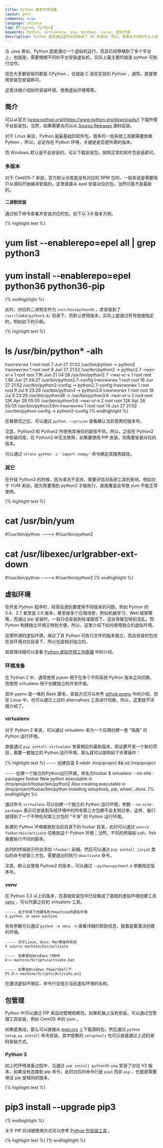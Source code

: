 ```yaml
---
title: Python 基本环境准备
layout: post
comments: true
language: chinese
tag: [Program, Python]
keywords: Python, virtualenv, pip, Windows, Linux, 虚拟环境
description: Python 底层通过虚拟机屏蔽掉了 OS 的差异，所以，需要在不同的平台上安装 Python 虚拟机的基础环境，而且，安装完之后，为了方便使用可以很容易虚拟出独立的开发环境，这里详细介绍其使用方式。
---
```


与 Java 类似，Python 底层通过一个虚拟机运行，而且已经移植到了多个平台上，也就是，需要根据不同的平台安装虚拟机，实际上最主要的就是 python 可执行文件。

现在大多数安装的都是 CPython ，也就是 C 语言实现的 Python ，通常，直接使用安装包安装即可。

这里详细介绍如何安装环境，使用虚拟环境等等。

<!-- more -->

## 简介

可以从官方 [www.python.org](https://www.python.org/downloads/) 下载所需平台安装包，当然，如果需要也可以从 [Source Releases](https://www.python.org/downloads/source/) 源码安装。

对于 Linux 来说，Python 是最基础的软件包，很多的一些系统工具都需要依赖 Python ，所以，必定存在 Python 环境，关键是是否是所需的版本。

而 Windows 默认是不会安装的，可以下载安装包，按照正常的软件包安装即可。

### 多版本

对于 CentOS-7 来说，官方默认仓库是没有对应的 RPM 包的，一般来说是需要用户从源码开始编译安装的，这里直接从 epel 安装对应的包，当然可能不是最新的。

#### 二进制安装

通过如下命令查看并安装对应的包，如下以 3.6 版本为例。

{% highlight text %}
# yum list --enablerepo=epel all | grep python3
# yum install --enablerepo=epel python36 python36-pip
{% endhighlight %}

此时，对应的二进制文件为 `/usr/bin/python36` ，库安装到了 `/usr/lib64/python3.6/` 目录下。而默认使用版本，实际上是通过符号链接指定的，例如如下的示例。

{% highlight text %}
# ls /usr/bin/python* -alh
lrwxrwxrwx 1 root root    7 Jun 27 21:52 /usr/bin/python -> python2
lrwxrwxrwx 1 root root    9 Jun 27 21:52 /usr/bin/python2 -> python2.7
-rwxr-xr-x 1 root root 7.1K Jun 21 04:28 /usr/bin/python2.7
-rwxr-xr-x 1 root root 1.8K Jun 21 04:27 /usr/bin/python2.7-config
lrwxrwxrwx 1 root root   16 Jun 27 21:52 /usr/bin/python2-config -> python2.7-config
lrwxrwxrwx 1 root root    9 Jul  9 23:29 /usr/bin/python3 -> python3.6
lrwxrwxrwx 1 root root   18 Jul  9 23:29 /usr/bin/python36 -> /usr/bin/python3.6
-rwxr-xr-x 2 root root  12K Apr 26 05:05 /usr/bin/python3.6
-rwxr-xr-x 2 root root  12K Apr 26 05:05 /usr/bin/python3.6m
lrwxrwxrwx 1 root root   14 Jun 27 21:52 /usr/bin/python-config -> python2-config
{% endhighlight %}

在替换完之后，可以通过 `python --version` 查看确认当前使用的版本号。

注意，Python3 和 Python2 所使用库保存的路径不同，所以，之前在 Python2 中安装的库，在 Python3 中无法使用，如果要使用 PIP 安装，则需要安装对应的版本。

可以通过 `strace python -c 'import numpy'` 命令确定其搜索路径。

### 其它

在升级 Python3 的时候，因为语法不支持，需要评估对系统工具的影响，例如对于 YUM 来说，因为其要用到 python2 才能执行，直接覆盖会导致 yum 不能正常使用。

{% highlight text %}
# cat /usr/bin/yum
#!/usr/bin/python ----> #!/usr/bin/python2

# cat /usr/libexec/urlgrabber-ext-down
#!/usr/bin/python ----> #!/usr/bin/python2
{% endhighlight %}

## 虚拟环境

在开发 Python 程序时，经常会遇到要使用不同版本的问题，例如 Python 的 3.4、2.7 甚至是 2.6 版本，甚至是多个应用场景，例如机器学习、Web 框架等等，而通过 pip 安装时，一般只会安装到标准路径下，这会导致包特别混乱，而 Python 构建独立环境又特别方便，所以，这里介绍下如何使用独立的虚拟环境。

这里所谓的虚拟环境，保证了其 Python 可执行文件的版本独立，而且安装的包也在该环境对应目录下，所以也是相对独立的。

其原理详细可以查看 [Python 虚拟环境工作原理](/post/python-virtual-environment-details.html) 中的介绍。

### 环境准备

在 Python 2 中，通常使用 pyenv 用于在多个不同系统 Python 版本之间切换，而使用 virtualenv 用于创建独立的开发环境。

其中 pyenv 是一堆的 Bash 脚本，安装方式可以参考 [github pyenv](https://github.com/pyenv/pyenv) 中的介绍，而在 Linux 中，也可以通过上述的 alternatives 工具进行切换，所以，这里就不详细介绍了。

### virtualenv

对于 Python 2 来说，可以通过 virtualenv 来为一个应用创建一套 "隔离" 的 Python 运行环境。

直接通过 `pip install virtualenv` 安装相应的最新版本，假设要开发一个新的项目，需要一套独立的 Python 运行环境，那么就可以按照如下步骤操作：

{% highlight text %}
----- 创建目录
$ mkdir /tmp/project && cd /tmp/project

----- 创建一个独立的Python运行环境，命名为foobar
$ virtualenv --no-site-packages foobar
New python executable in /tmp/project/foobar/bin/python2
Also creating executable in /tmp/project/foobar/bin/python
Installing setuptools, pip, wheel...done.
{% endhighlight %}

通过命令 `virtualenv` 可以创建一个独立的 Python 运行环境，参数 `--no-site-packages` 表示已安装到系统环境中的所有第三方包都不会复制过来，这样，我们就得到了一个不带任何第三方包的 "干净" 的 Python 运行环境。

新建的 Python 环境被放到当前目录下的 foobar 目录，此时可以通过 `source foobar/bin/activate` 切换到这个 Python 环境；当然，不同的终端如 csh、fish 需要执行不同的脚本。

此时的终端提示符会添加 `(foobar)` 前缀，然后可以通过 `pip install jinja2` 类似的命令安装三方包，需要退出时执行 `deactivate` 命令。

注意，默认会使用 Python2 的版本，可以通过 `--python=python3.6` 参数指定版本号。

### venv

在 Python 3.3 以上的版本，在基础安装包中已经集成了基础的虚拟环境创建工具 [venv](https://docs.python.org/3/library/venv.html) ，可以代替之前的 virtualenv 工具。

```
----- 在子目录下创建名称为machine的虚拟环境
$ python -m venv machine
```

有些参数可以通过 `python -m venv -h` 查看详细的帮助信息，接着是要激活创建的环境。

```
----- 对于Linux、Unix、Mac等操作系统
$ source machine/bin/activate

----- 如果是在Windows CMD中
D:> machine/Scripts/activate.bat

----- 如果在Windows PowerShell下
PS D:> machine/Scripts/Activate.ps1
```

在激活虚拟环境后，命令行会提示当前虚拟环境的名称。

## 包管理

Python 中可以通过 PIP 来自动管理依赖包，如果机器上没有安装，可以通过包管理工具安装，例如 CentOS 中的 yum 。

如果是离线，那么可以直接从 [pypi.org](https://pypi.org/project/pip/) 上下载源码包，然后通过 `python setup.py install` 命令安装，其中依赖的 `setuptools` 也可以直接通过上述的源码安装方式。

### Python 3

如上的环境准备过程中，当通过 `yum install python36-pip` 安装了对应 V3 版本，如果没有连接到 pip 命令，此时对应的命令行是 `pip3` 而非 `pip` ，也就是需要保证 pip 是相同的版本。

{% highlight text %}
# pip3 install --upgrade pip3
{% endhighlight %}

关于 PIP 的详细使用方式可以参考 [Python 包安装工具](/post/python-install-package-tools.html) 。

<!--
https://anjingwd.github.io/AnJingwd.github.io/2017/08/03/python%E7%8E%AF%E5%A2%83%E6%90%AD%E5%BB%BA/
-->

{% highlight text %}
{% endhighlight %}
